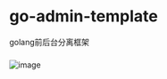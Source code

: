 # go-admin-template
golang前后台分离框架

###
![image](http://img1.sscmgroup.com/news/1d215a92-d12d-4437-8225-3128347ee46c.jpg)

